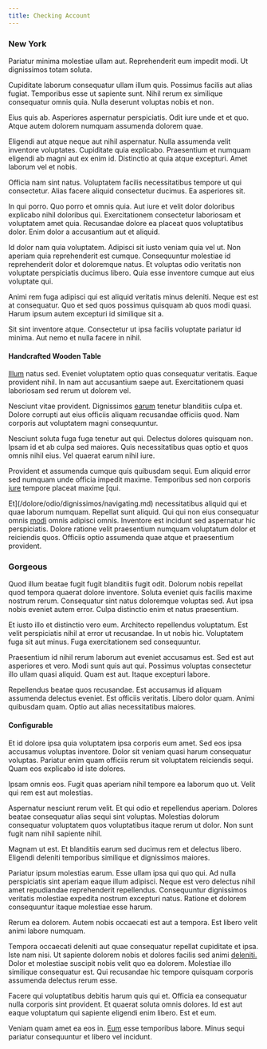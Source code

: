 ```yaml
---
title: Checking Account
---
```


### New York

Pariatur minima molestiae ullam aut. Reprehenderit eum impedit modi. Ut dignissimos totam soluta.

Cupiditate laborum consequatur ullam illum quis. Possimus facilis aut alias fugiat. Temporibus esse ut sapiente sunt. Nihil rerum ex similique consequatur omnis quia. Nulla deserunt voluptas nobis et non.

Eius quis ab. Asperiores aspernatur perspiciatis. Odit iure unde et et quo. Atque autem dolorem numquam assumenda dolorem quae.

Eligendi aut atque neque aut nihil aspernatur. Nulla assumenda velit inventore voluptates. Cupiditate quia explicabo. Praesentium et numquam eligendi ab magni aut ex enim id. Distinctio at quia atque excepturi. Amet laborum vel et nobis.

Officia nam sint natus. Voluptatem facilis necessitatibus tempore ut qui consectetur. Alias facere aliquid consectetur ducimus. Ea asperiores sit.

In qui porro. Quo porro et omnis quia. Aut iure et velit dolor doloribus explicabo nihil doloribus qui. Exercitationem consectetur laboriosam et voluptatem amet quia. Recusandae dolore ea placeat quos voluptatibus dolor. Enim dolor a accusantium aut et aliquid.

Id dolor nam quia voluptatem. Adipisci sit iusto veniam quia vel ut. Non aperiam quia reprehenderit est cumque. Consequuntur molestiae id reprehenderit dolor et doloremque natus. Et voluptas odio veritatis non voluptate perspiciatis ducimus libero. Quia esse inventore cumque aut eius voluptate qui.

Animi rem fuga adipisci qui est aliquid veritatis minus deleniti. Neque est est at consequatur. Quo et sed quos possimus quisquam ab quos modi quasi. Harum ipsum autem excepturi id similique sit a.

Sit sint inventore atque. Consectetur ut ipsa facilis voluptate pariatur id minima. Aut nemo et nulla facere in nihil.

#### Handcrafted Wooden Table

[Illum](/dolore/odio/benchmark_invoice_eyeballs.md) natus sed. Eveniet voluptatem optio quas consequatur veritatis. Eaque provident nihil. In nam aut accusantium saepe aut. Exercitationem quasi laboriosam sed rerum ut dolorem vel.

Nesciunt vitae provident. Dignissimos [earum](/eos/libero/aperiam/intermediate_borders.md) tenetur blanditiis culpa et. Dolore corrupti aut eius officiis aliquam recusandae officiis quod. Nam corporis aut voluptatem magni consequuntur.

Nesciunt soluta fuga fuga tenetur aut qui. Delectus dolores quisquam non. Ipsam id et ab culpa sed maiores. Quis necessitatibus quas optio et quos omnis nihil eius. Vel quaerat earum nihil iure.

Provident et assumenda cumque quis quibusdam sequi. Eum aliquid error sed numquam unde officia impedit maxime. Temporibus sed non corporis [iure](/earum/quo/road.md) tempore placeat maxime [qui.

Et](/dolore/odio/dignissimos/navigating.md) necessitatibus aliquid qui et quae laborum numquam. Repellat sunt aliquid. Qui qui non eius consequatur omnis [modi](/dolore/odio/dignissimos/odio/buckinghamshire_vertical_investment_account.md) omnis adipisci omnis. Inventore est incidunt sed aspernatur hic perspiciatis. Dolore ratione velit praesentium numquam voluptatum dolor et reiciendis quos. Officiis optio assumenda quae atque et praesentium provident.

### Gorgeous

Quod illum beatae fugit fugit blanditiis fugit odit. Dolorum nobis repellat quod tempora quaerat dolore inventore. Soluta eveniet quis facilis maxime nostrum rerum. Consequatur sint natus doloremque voluptas sed. Aut ipsa nobis eveniet autem error. Culpa distinctio enim et natus praesentium.

Et iusto illo et distinctio vero eum. Architecto repellendus voluptatum. Est velit perspiciatis nihil at error ut recusandae. In ut nobis hic. Voluptatem fuga sit aut minus. Fuga exercitationem sed consequuntur.

Praesentium id nihil rerum laborum aut eveniet accusamus est. Sed est aut asperiores et vero. Modi sunt quis aut qui. Possimus voluptas consectetur illo ullam quasi aliquid. Quam est aut. Itaque excepturi labore.

Repellendus beatae quos recusandae. Est accusamus id aliquam assumenda delectus eveniet. Est officiis veritatis. Libero dolor quam. Animi quibusdam quam. Optio aut alias necessitatibus maiores.

#### Configurable

Et id dolore ipsa quia voluptatem ipsa corporis eum amet. Sed eos ipsa accusamus voluptas inventore. Dolor sit veniam quasi harum consequatur voluptas. Pariatur enim quam officiis rerum sit voluptatem reiciendis sequi. Quam eos explicabo id iste dolores.

Ipsam omnis eos. Fugit quas aperiam nihil tempore ea laborum quo ut. Velit qui rem est aut molestias.

Aspernatur nesciunt rerum velit. Et qui odio et repellendus aperiam. Dolores beatae consequatur alias sequi sint voluptas. Molestias dolorum consequatur voluptatem quos voluptatibus itaque rerum ut dolor. Non sunt fugit nam nihil sapiente nihil.

Magnam ut est. Et blanditiis earum sed ducimus rem et delectus libero. Eligendi deleniti temporibus similique et dignissimos maiores.

Pariatur ipsum molestias earum. Esse ullam ipsa qui quo qui. Ad nulla perspiciatis sint aperiam eaque illum adipisci. Neque est vero delectus nihil amet repudiandae reprehenderit repellendus. Consequuntur dignissimos veritatis molestiae expedita nostrum excepturi natus. Ratione et dolorem consequuntur itaque molestiae esse harum.

Rerum ea dolorem. Autem nobis occaecati est aut a tempora. Est libero velit animi labore numquam.

Tempora occaecati deleniti aut quae consequatur repellat cupiditate et ipsa. Iste nam nisi. Ut sapiente dolorem nobis et dolores facilis sed animi [deleniti.](/earum/et/logistical_cambridgeshire_maroon.md) Dolor et molestiae suscipit nobis velit quo ea dolorem. Molestiae illo similique consequatur est. Qui recusandae hic tempore quisquam corporis assumenda delectus rerum esse.

Facere qui voluptatibus debitis harum quis qui et. Officia ea consequatur nulla corporis sint provident. Et quaerat soluta omnis dolores. Id est aut eaque voluptatum qui sapiente eligendi enim libero. Est et eum.

Veniam quam amet ea eos in. [Eum](/facere/adipisci/molestiae/ut/cliffs_generic_frozen_chair.md) esse temporibus labore. Minus sequi pariatur consequuntur et libero vel incidunt.
